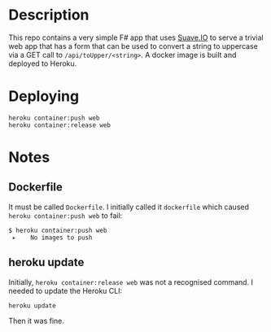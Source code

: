 # Description

This repo contains a very simple F# app that uses [Suave.IO](https://suave.io/) to serve a trivial web app that
has a form that can be used to convert a string to uppercase via a GET call to `/api/toUpper/<string>`.
A docker image is built and deployed to Heroku.

# Deploying

```
heroku container:push web
heroku container:release web
```

# Notes

## Dockerfile

It must be called `Dockerfile`. I initially called it `dockerfile` which caused `heroku container:push web` to fail:

```
$ heroku container:push web
 ▸    No images to push
```

## heroku update

Initially, `heroku container:release web` was not a recognised command. I needed to update the Heroku CLI:

```
heroku update
```

Then it was fine.
